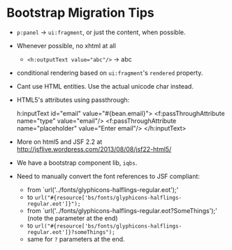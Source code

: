 Bootstrap Migration Tips
========================

* `p:panel` -> `ui:fragment`, or just the content, when possible.
* Whenever possible, no xhtml at all
	* `<h:outputText value="abc"/>` -> abc
* conditional rendering based on `ui:fragment`'s `rendered` property.
* Cant use HTML entities. Use the actual unicode char instead.
* HTML5's attributes using passthrough:
	
	h:inputText id="email" value="#{bean.email}">
	<f:passThroughAttribute name="type" value="email"/>
	<f:passThroughAttribute name="placeholder"
		value="Enter email"/>
	</h:inputText>

* More on html5 and JSF 2.2 at http://jsflive.wordpress.com/2013/08/08/jsf22-html5/
* We have a bootstrap component lib, `iqbs`.
* Need to manually convert the font references to JSF compliant:
	* from `url('../fonts/glyphicons-halflings-regular.eot');'
	* to `url("#{resource['bs/fonts/glyphicons-halflings-regular.eot']}");`
	* from `url('../fonts/glyphicons-halflings-regular.eot?SomeThings');' (note the parameter at the end)
	* to `url("#{resource['bs/fonts/glyphicons-halflings-regular.eot']}?someThings");`
	* same for `?` parameters at the end.
	